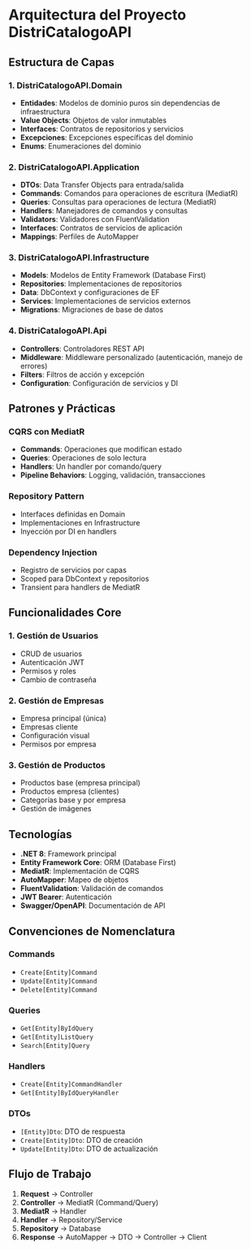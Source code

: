 # Arquitectura del Proyecto DistriCatalogoAPI

## Estructura de Capas

### 1. DistriCatalogoAPI.Domain
- **Entidades**: Modelos de dominio puros sin dependencias de infraestructura
- **Value Objects**: Objetos de valor inmutables
- **Interfaces**: Contratos de repositorios y servicios
- **Excepciones**: Excepciones específicas del dominio
- **Enums**: Enumeraciones del dominio

### 2. DistriCatalogoAPI.Application
- **DTOs**: Data Transfer Objects para entrada/salida
- **Commands**: Comandos para operaciones de escritura (MediatR)
- **Queries**: Consultas para operaciones de lectura (MediatR)
- **Handlers**: Manejadores de comandos y consultas
- **Validators**: Validadores con FluentValidation
- **Interfaces**: Contratos de servicios de aplicación
- **Mappings**: Perfiles de AutoMapper

### 3. DistriCatalogoAPI.Infrastructure
- **Models**: Modelos de Entity Framework (Database First)
- **Repositories**: Implementaciones de repositorios
- **Data**: DbContext y configuraciones de EF
- **Services**: Implementaciones de servicios externos
- **Migrations**: Migraciones de base de datos

### 4. DistriCatalogoAPI.Api
- **Controllers**: Controladores REST API
- **Middleware**: Middleware personalizado (autenticación, manejo de errores)
- **Filters**: Filtros de acción y excepción
- **Configuration**: Configuración de servicios y DI

## Patrones y Prácticas

### CQRS con MediatR
- **Commands**: Operaciones que modifican estado
- **Queries**: Operaciones de solo lectura
- **Handlers**: Un handler por comando/query
- **Pipeline Behaviors**: Logging, validación, transacciones

### Repository Pattern
- Interfaces definidas en Domain
- Implementaciones en Infrastructure
- Inyección por DI en handlers

### Dependency Injection
- Registro de servicios por capas
- Scoped para DbContext y repositorios
- Transient para handlers de MediatR

## Funcionalidades Core

### 1. Gestión de Usuarios
- CRUD de usuarios
- Autenticación JWT
- Permisos y roles
- Cambio de contraseña

### 2. Gestión de Empresas
- Empresa principal (única)
- Empresas cliente
- Configuración visual
- Permisos por empresa

### 3. Gestión de Productos
- Productos base (empresa principal)
- Productos empresa (clientes)
- Categorías base y por empresa
- Gestión de imágenes

## Tecnologías

- **.NET 8**: Framework principal
- **Entity Framework Core**: ORM (Database First)
- **MediatR**: Implementación de CQRS
- **AutoMapper**: Mapeo de objetos
- **FluentValidation**: Validación de comandos
- **JWT Bearer**: Autenticación
- **Swagger/OpenAPI**: Documentación de API

## Convenciones de Nomenclatura

### Commands
- `Create[Entity]Command`
- `Update[Entity]Command`
- `Delete[Entity]Command`

### Queries
- `Get[Entity]ByIdQuery`
- `Get[Entity]ListQuery`
- `Search[Entity]Query`

### Handlers
- `Create[Entity]CommandHandler`
- `Get[Entity]ByIdQueryHandler`

### DTOs
- `[Entity]Dto`: DTO de respuesta
- `Create[Entity]Dto`: DTO de creación
- `Update[Entity]Dto`: DTO de actualización

## Flujo de Trabajo

1. **Request** → Controller
2. **Controller** → MediatR (Command/Query)
3. **MediatR** → Handler
4. **Handler** → Repository/Service
5. **Repository** → Database
6. **Response** → AutoMapper → DTO → Controller → Client